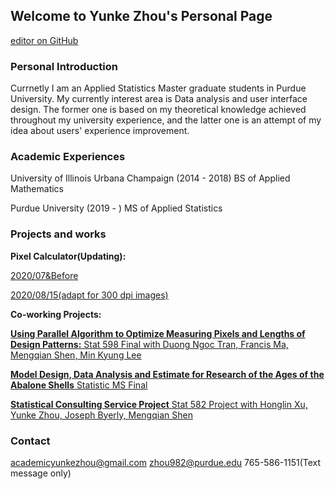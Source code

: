 ## Welcome to Yunke Zhou's Personal Page
[editor on GitHub](https://github.com/AcademicYunkeZhou/yunke.github.io/edit/master/index.md) 

### Personal Introduction
Currnetly I am an Applied Statistics Master graduate students in Purdue University. My currently interest area is Data analysis and user interface design. The former one is based on my theoretical knowledge achieved throughout my university experience, and the latter one is an attempt of my idea about users' experience improvement.

### Academic Experiences
University of Illinois Urbana Champaign (2014 - 2018) BS of Applied Mathematics

Purdue University (2019 - ) MS of Applied Statistics

### Projects and works

**Pixel Calculator(Updating):** 

[2020/07&Before](https://github.com/AcademicYunkeZhou/yunke.github.io/blob/master/Project/Pixel%20Calculator/Pixel%20Calculator.R)

[2020/08/15(adapt for 300 dpi images)](https://github.com/AcademicYunkeZhou/yunke.github.io/blob/master/Project/Pixel%20Calculator/Pixel%20Calculator%2020200815%20300%20dpi.R)

**Co-working Projects:** 

[**Using Parallel Algorithm to Optimize Measuring Pixels and Lengths of Design Patterns:** Stat 598 Final with Duong Ngoc Tran, Francis Ma, Mengqian Shen, Min Kyung Lee](https://github.com/AcademicYunkeZhou/yunke.github.io/blob/master/Project/Pixel%20Algorithm%20Project/Patterns%20Reg.Rmd)

[**Model Design, Data Analysis and Estimate for Research of the Ages of the Abalone Shells** Statistic MS Final](https://github.com/AcademicYunkeZhou/yunke.github.io/blob/master/Project/Stat%20MS%20Final/Stat%20MS%20Final.R)

[**Statistical Consulting Service Project** Stat 582 Project with Honglin Xu, Yunke Zhou, Joseph Byerly, Mengqian Shen](https://github.com/AcademicYunkeZhou/yunke.github.io/blob/master/Project/SCS%20Project/Equivalence%20Test%20Mar%2011.R)

### Contact
academicyunkezhou@gmail.com
zhou982@purdue.edu
765-586-1151(Text message only)


